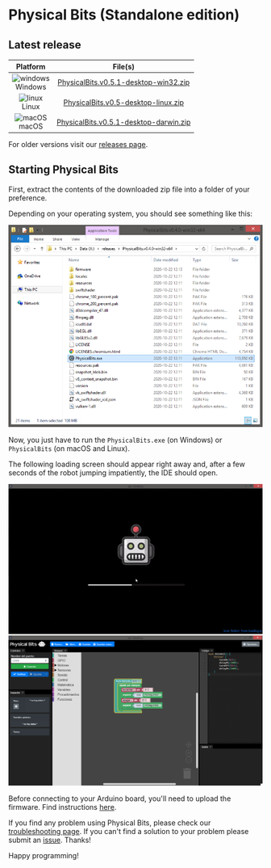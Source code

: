 # Physical Bits (Standalone edition)

## Latest release

| Platform | File(s) |
| :---: |:---:|
| ![windows](https://gira.github.io/PhysicalBits/img/windows.png)<br>Windows | [PhysicalBits.v0.5.1-desktop-win32.zip](https://github.com/GIRA/PhysicalBits/releases/download/v0.5.1/PhysicalBits.v0.5.1-desktop-win32.zip) |
| ![linux](https://gira.github.io/PhysicalBits/img/linux.png)<br>Linux | [PhysicalBits.v0.5-desktop-linux.zip](https://github.com/GIRA/PhysicalBits/releases/download/v0.5/PhysicalBits.v0.5-desktop-linux.zip) |
| ![macOS](https://gira.github.io/PhysicalBits/img/apple.png)<br>macOS | [PhysicalBits.v0.5.1-desktop-darwin.zip](https://github.com/GIRA/PhysicalBits/releases/download/v0.5.1/PhysicalBits.v0.5.1-desktop-darwin.zip) |

For older versions visit our [releases page](https://github.com/GIRA/PhysicalBits/releases).

## Starting Physical Bits

First, extract the contents of the downloaded zip file into a folder of your preference.

Depending on your operating system, you should see something like this:

![start_desktop.1](../img/start_desktop.1.png)

Now, you just have to run the `PhysicalBits.exe` (on Windows) or `PhysicalBits` (on macOS and Linux).

The following loading screen should appear right away and, after a few seconds of the robot jumping impatiently, the IDE should open.

![start_desktop.2](../img/impatient_bot.gif)
![start_desktop.3](../img/start_desktop.3.png)

Before connecting to your Arduino board, you'll need to upload the firmware. Find instructions [here](../getting_started/FIRMWARE.md).

If you find any problem using Physical Bits, please check our [troubleshooting page](../getting_started/TROUBLESHOOTING.md). If you can't find a solution to your problem please submit an [issue](https://github.com/GIRA/PhysicalBits/issues). Thanks!

Happy programming!
